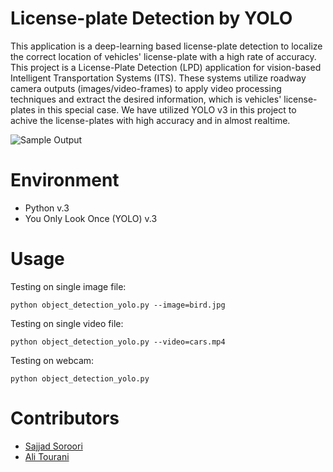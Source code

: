 # License-plate Detection by YOLO

This application is a deep-learning based license-plate detection to localize the correct location of vehicles' license-plate with a high rate of accuracy.
This project is a License-Plate Detection (LPD) application for vision-based Intelligent Transportation Systems (ITS). These systems utilize roadway camera outputs (images/video-frames) to apply video processing techniques and extract the desired information, which is vehicles' license-plates in this special case. We have utilized YOLO v3 in this project to achive the license-plates with high accuracy and in almost realtime.

![Sample Output](http://alitourani.ir/wp-content/uploads/Deep-LPD-AliTourani-SajjadSoroori.png "Sample Output")

# Environment

- Python v.3
- You Only Look Once (YOLO) v.3

# Usage

Testing on single image file:

```
python object_detection_yolo.py --image=bird.jpg
```

Testing on single video file:

```
python object_detection_yolo.py --video=cars.mp4
```

Testing on webcam:

```
python object_detection_yolo.py
```

# Contributors

- [Sajjad Soroori](https://github.com/SajjadSo "Sajjad Soroori")
- [Ali Tourani](https://github.com/alitourani "Ali Tourani")

